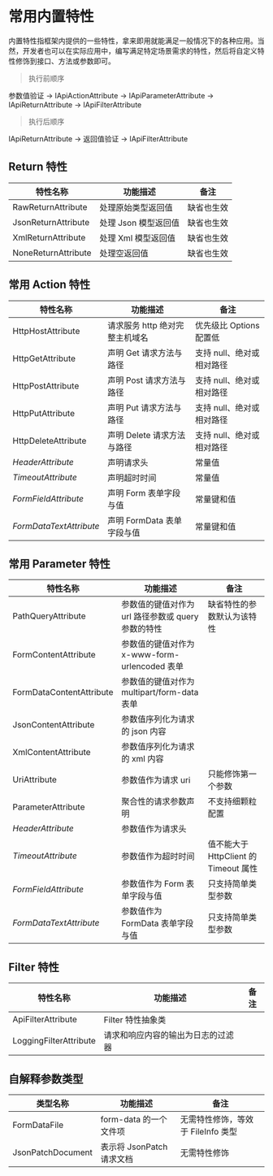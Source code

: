 ﻿# 常用内置特性

内置特性指框架内提供的一些特性，拿来即用就能满足一般情况下的各种应用。当然，开发者也可以在实际应用中，编写满足特定场景需求的特性，然后将自定义特性修饰到接口、方法或参数即可。

> 执行前顺序

参数值验证 -> IApiActionAttribute -> IApiParameterAttribute -> IApiReturnAttribute -> IApiFilterAttribute

> 执行后顺序

IApiReturnAttribute -> 返回值验证 -> IApiFilterAttribute

## Return 特性

| 特性名称            | 功能描述             | 备注       |
| ------------------- | -------------------- | ---------- |
| RawReturnAttribute  | 处理原始类型返回值   | 缺省也生效 |
| JsonReturnAttribute | 处理 Json 模型返回值 | 缺省也生效 |
| XmlReturnAttribute  | 处理 Xml 模型返回值  | 缺省也生效 |
| NoneReturnAttribute | 处理空返回值         | 缺省也生效 |

## 常用 Action 特性

| 特性名称                | 功能描述                       | 备注                      |
| ----------------------- | ------------------------------ | ------------------------- |
| HttpHostAttribute       | 请求服务 http 绝对完整主机域名 | 优先级比 Options 配置低   |
| HttpGetAttribute        | 声明 Get 请求方法与路径        | 支持 null、绝对或相对路径 |
| HttpPostAttribute       | 声明 Post 请求方法与路径       | 支持 null、绝对或相对路径 |
| HttpPutAttribute        | 声明 Put 请求方法与路径        | 支持 null、绝对或相对路径 |
| HttpDeleteAttribute     | 声明 Delete 请求方法与路径     | 支持 null、绝对或相对路径 |
| _HeaderAttribute_       | 声明请求头                     | 常量值                    |
| _TimeoutAttribute_      | 声明超时时间                   | 常量值                    |
| _FormFieldAttribute_    | 声明 Form 表单字段与值         | 常量键和值                |
| _FormDataTextAttribute_ | 声明 FormData 表单字段与值     | 常量键和值                |

## 常用 Parameter 特性

| 特性名称                 | 功能描述                                           | 备注                                  |
| ------------------------ | -------------------------------------------------- | ------------------------------------- |
| PathQueryAttribute       | 参数值的键值对作为 url 路径参数或 query 参数的特性 | 缺省特性的参数默认为该特性            |
| FormContentAttribute     | 参数值的键值对作为 x-www-form-urlencoded 表单      |
| FormDataContentAttribute | 参数值的键值对作为 multipart/form-data 表单        |
| JsonContentAttribute     | 参数值序列化为请求的 json 内容                     |
| XmlContentAttribute      | 参数值序列化为请求的 xml 内容                      |
| UriAttribute             | 参数值作为请求 uri                                 | 只能修饰第一个参数                    |
| ParameterAttribute       | 聚合性的请求参数声明                               | 不支持细颗粒配置                      |
| _HeaderAttribute_        | 参数值作为请求头                                   |
| _TimeoutAttribute_       | 参数值作为超时时间                                 | 值不能大于 HttpClient 的 Timeout 属性 |
| _FormFieldAttribute_     | 参数值作为 Form 表单字段与值                       | 只支持简单类型参数                    |
| _FormDataTextAttribute_  | 参数值作为 FormData 表单字段与值                   | 只支持简单类型参数                    |

## Filter 特性

| 特性名称               | 功能描述                           | 备注 |
| ---------------------- | ---------------------------------- | ---- |
| ApiFilterAttribute     | Filter 特性抽象类                  |
| LoggingFilterAttribute | 请求和响应内容的输出为日志的过滤器 |

## 自解释参数类型

| 类型名称          | 功能描述                  | 备注                               |
| ----------------- | ------------------------- | ---------------------------------- |
| FormDataFile      | form-data 的一个文件项    | 无需特性修饰，等效于 FileInfo 类型 |
| JsonPatchDocument | 表示将 JsonPatch 请求文档 | 无需特性修饰                       |
